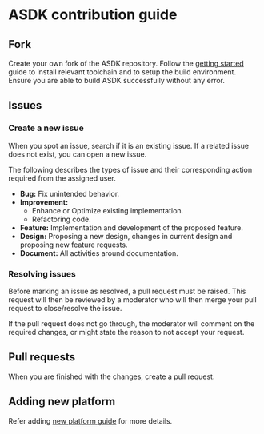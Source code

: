 # ASDK contribution guide

## Fork

Create your own fork of the ASDK repository. Follow the [getting started](../../README.md#getting-started) guide to install relevant toolchain and to setup the build environment. Ensure you are able to build ASDK successfully without any error.

## Issues

### Create a new issue

When you spot an issue, search if it is an existing issue. If a related issue does not exist, you can open a new issue.

The following describes the types of issue and their corresponding action required from the assigned user.
- **Bug:** Fix unintended behavior.
- **Improvement:**
    - Enhance or Optimize existing implementation.
    - Refactoring code.
- **Feature:** Implementation and development of the proposed feature.
- **Design:** Proposing a new design, changes in current design and proposing new feature requests.
- **Document:** All activities around documentation.

### Resolving issues

Before marking an issue as resolved, a pull request must be raised. This request will then be reviewed by a moderator who will then merge your pull request to close/resolve the issue.

If the pull request does not go through, the moderator will comment on the required changes, or might state the reason to not accept your request.

## Pull requests

When you are finished with the changes, create a pull request.

## Adding new platform

Refer adding [new platform guide](./new_platform.md) for more details.
